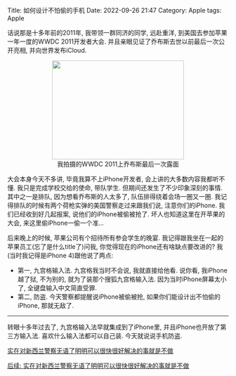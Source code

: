 Title: 如何设计不怕偷的手机
Date: 2022-09-26 21:47
Category: Apple
tags: Apple

话说那是十多年前的2011年, 我带领一群同济的同学, 远赴重洋, 到美国去参加苹果一年一度的WWDC 2011开发者大会. 并且亲眼见证了乔布斯去世以前最后一次公开亮相, 并向世界发布iCloud. 

<p style="text-align: center;">
  <a href="/uploads/2022/apple_watch_se_2.jpg"><img class="aligncenter size-medium" src="/uploads/2022/wwdc2011.jpg" width="300" height="225" /></a><br /> 我拍摄的WWDC 2011上乔布斯最后一次露面
</p>

大会本身今天不多讲, 毕竟我算不上iPhone开发者, 会上讲的大多数内容我都听不懂. 我只是完成学校交给的使命, 带队学生. 但期间还发生了不少印象深刻的事情. 其中之一是排队, 因为想看乔布斯的人太多了, 队伍排得绕着会场一圈又一圈. 我记得排队的时候有两个荷枪实弹的美国警察走过来跟我们说, 注意你们的iPhone. 我们已经收到好几起报案, 说他们的iPhone被偷被抢了. 坏人也知道这里在开苹果的大会, 来这里偷iPhone一偷一个准...

后来晚上的时候, 苹果公司有个招待所有参会学生的晚宴. 我记得跟我坐在一起的苹果员工(忘了是什么title了)问我, 你觉得现在的iPhone还有啥缺点要改进的? 我(当时我记得是iPhone 4)跟他说了两点: 
- 第一, 九宫格输入法. 九宫格我当时不会说, 我就直接给他看. 说你看, 我iPhone越了狱, 不为别的, 就为了装那个搜狐九宫格输入法. 因为当时iPhone屏幕太小了, 全键盘输入中文简直受罪. 
- 第二, 防盗. 今天警察都提醒说iPhone被偷被抢, 如果你们能设计出不怕偷的iPhone, 那就无敌了.

---

转眼十多年过去了, 九宫格输入法早就集成到了iPhone里, 并且iPhone也开放了第三方输入法. 喜欢什么输入法都可以自己装. 今天就说说手机防盗. 




[实在对新西兰警察无语了明明可以很快很好解决的事就是不做](http://bbs.skykiwi.com/forum.php?mod=viewthread&tid=4111776)

[后续: 实在对新西兰警察无语了明明可以很快很好解决的事就是不做](http://bbs.skykiwi.com/forum.php?mod=viewthread&tid=4112046)



